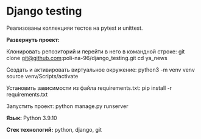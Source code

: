 # Django testing  

Реализованы коллекцияи тестов на pytest и unittest.

**Развернуть проект:**

Клонировать репозиторий и перейти в него в командной строке: git clone git@github.com:poli-na-96/django_testing.git cd ya_news

Cоздать и активировать виртуальное окружение: python3 -m venv venv source venv/Scripts/activate

Установить зависимости из файла requirements.txt: pip install -r requirements.txt

Запустить проект: python manage.py runserver

**Язык:** Python 3.9.10

**Cтек технологий:** python, django, git
